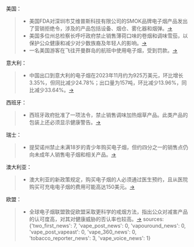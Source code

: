 美国：
> - 美国FDA对深圳市艾维普斯科技有限公司的SMOK品牌电子烟产品发出了营销拒绝令，涉及的产品包括设备、烟仓、雾化器和烟弹。[→](https://www.2firsts.cn/news/detail?id=8262)
> - 美国多位州总检察长呼吁政府禁止销售薄荷口味的卷烟和调味雪茄，以保护公众健康和减少对少数族裔及年轻人的影响。[→](https://www.2firsts.cn/news/detail?id=8304)
> - 一名美国游客在飞往开曼群岛的航班中使用电子烟，受到罚款。[→](https://vaporvoice.net/2024/01/17/us-tourist-fined-for-vaping-during-flight-to-caymans/)

意大利：
> - 中国出口到意大利的电子烟在2023年11月约为925万美元，环比增长3.35%，但同比减少24.78%；出口量为157吨，环比减少13.96%，同比减少33.64%。[→](https://www.2firsts.cn/news/detail?id=8302)

西班牙：
> - 西班牙政府批准了一项法令，禁止销售调味加热烟草产品。此类产品的包装上还必须显示健康警告。[→](https://www.2firsts.cn/news/detail?id=8305)

瑞士：
> - 提契诺州禁止未满18岁的青少年购买电子烟，但约四分之一的销售点仍向未成年人销售电子烟和相关产品。[→](https://www.2firsts.cn/news/detail?id=8318)

澳大利亚：
> - 澳大利亚的新政策规定，购买电子烟的人必须通过医生预约，且从医院购买可充电电子烟的费用可能高达150美元。[→](https://www.2firsts.cn/news/detail?id=8314)

欧盟：
> - 全球电子烟联盟敦促欧盟采取更科学的戒烟方法，指出公众对减害产品的认可度高，对其对健康威胁的否认率也较高。[→](https://www.2firsts.cn/news/detail?id=8315)
sources:
{'two_first_news': 7, 'vape_post_news': 0, 'vapouround_news': 0, 'vape_post_vapeast': 0, 'vape_360_news': 0, 'tobacco_reporter_news': 3, 'vape_voice_news': 1}